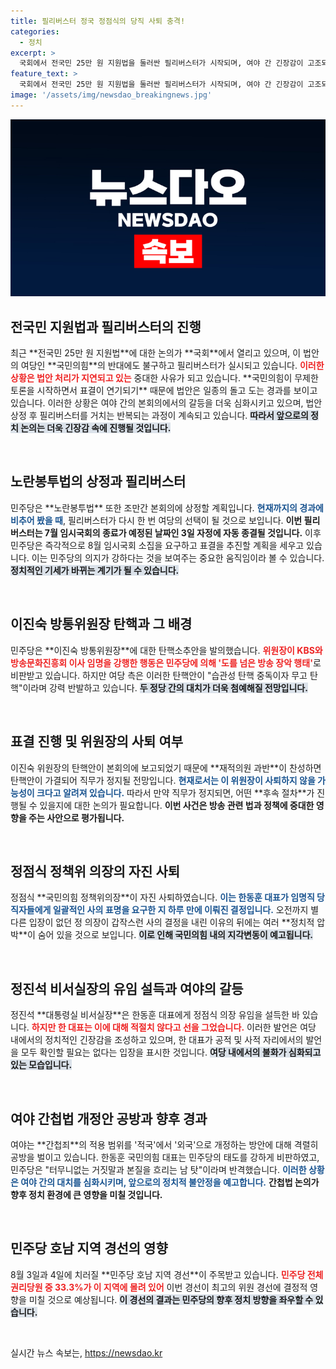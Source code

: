```yaml
---
title: 필리버스터 정국 정점식의 당직 사퇴 충격!
categories:
  - 정치
excerpt: >
  국회에서 전국민 25만 원 지원법을 둘러싼 필리버스터가 시작되며, 여야 간 긴장감이 고조되고 있습니다. 민주당의 탄핵안 발의와 정점식 정책위의장의 자진 사퇴가 정치적 파장을 일으킬 예정입니다. 클릭하여 정치의 이면을 들여다보세요!
feature_text: >
  국회에서 전국민 25만 원 지원법을 둘러싼 필리버스터가 시작되며, 여야 간 긴장감이 고조되고 있습니다. 민주당의 탄핵안 발의와 정점식 정책위의장의 자진 사퇴가 정치적 파장을 일으킬 예정입니다. 클릭하여 정치의 이면을 들여다보세요!
image: '/assets/img/newsdao_breakingnews.jpg'
---
```


<p><img src="/assets/img/newsdao_breakingnews.jpg" alt="ontimetimes 속보" /></p>

<h2 data-ke-size="size26">전국민 지원법과 필리버스터의 진행</h2>

<p data-ke-size="size16">최근 **전국민 25만 원 지원법**에 대한 논의가 **국회**에서 열리고 있으며, 이 법안의 여당인 **국민의힘**의 반대에도 불구하고 필리버스터가 실시되고 있습니다. <b><span style="color: #ee2323;">이러한 상황은 법안 처리가 지연되고 있는</span></b> 중대한 사유가 되고 있습니다. **국민의힘이 무제한 토론을 시작하면서 표결이 연기되기** 때문에 법안은 일종의 돌고 도는 경과를 보이고 있습니다. 이러한 상황은 여야 간의 본회의에서의 갈등을 더욱 심화시키고 있으며, 법안 상정 후 필리버스터를 거치는 반복되는 과정이 계속되고 있습니다. <b><span style="background-color: #21538527;">따라서 앞으로의 정치 논의는 더욱 긴장감 속에 진행될 것입니다.</span></b></p>

<p data-ke-size="size16">&nbsp;</p>

<h2 data-ke-size="size26">노란봉투법의 상정과 필리버스터</h2>

<p data-ke-size="size16">민주당은 **노란봉투법** 또한 조만간 본회의에 상정할 계획입니다. <b><span style="color: #1a5490;">현재까지의 경과에 비추어 봤을 때</span></b>, 필리버스터가 다시 한 번 여당의 선택이 될 것으로 보입니다. <b><span style="ee2323;">이번 필리버스터는 7월 임시국회의 종료가 예정된 날짜인 3일 자정에 자동 종결될 것입니다.</span></b> 이후 민주당은 즉각적으로 8월 임시국회 소집을 요구하고 표결을 추진할 계획을 세우고 있습니다. 이는 민주당의 의지가 강하다는 것을 보여주는 중요한 움직임이라 볼 수 있습니다. <b><span style="background-color: #21538527;">정치적인 기세가 바뀌는 계기가 될 수 있습니다.</span></b></p>

<p data-ke-size="size16">&nbsp;</p>

<h2 data-ke-size="size26">이진숙 방통위원장 탄핵과 그 배경</h2>

<p data-ke-size="size16">민주당은 **이진숙 방통위원장**에 대한 탄핵소추안을 발의했습니다. <b><span style="color: #ee2323;">위원장이 KBS와 방송문화진흥회 이사 임명을 강행한 행동은 민주당에 의해 '도를 넘은 방송 장악 행태'</span></b>로 비판받고 있습니다. 하지만 여당 측은 이러한 탄핵안이 "습관성 탄핵 중독이자 무고 탄핵"이라며 강력 반발하고 있습니다. <b><span style="background-color: #21538527;">두 정당 간의 대치가 더욱 첨예해질 전망입니다.</span></b></p>

<p data-ke-size="size16">&nbsp;</p>

<h2 data-ke-size="size26">표결 진행 및 위원장의 사퇴 여부</h2>

<p data-ke-size="size16">이진숙 위원장의 탄핵안이 본회의에 보고되었기 때문에 **재적의원 과반**이 찬성하면 탄핵안이 가결되어 직무가 정지될 전망입니다. <b><span style="color: #1a5490;">현재로서는 이 위원장이 사퇴하지 않을 가능성이 크다고 알려져 있습니다.</span></b> 따라서 만약 직무가 정지되면, 어떤 **후속 절차**가 진행될 수 있을지에 대한 논의가 필요합니다. <b><span style="ee2323;">이번 사건은 방송 관련 법과 정책에 중대한 영향을 주는 사안으로 평가됩니다.</span></b></p>

<p data-ke-size="size16">&nbsp;</p>

<h2 data-ke-size="size26">정점식 정책위 의장의 자진 사퇴</h2>

<p data-ke-size="size16">정점식 **국민의힘 정책위의장**이 자진 사퇴하였습니다. <b><span style="color: #1a5490;">이는 한동훈 대표가 임명직 당직자들에게 일괄적인 사의 표명을 요구한 지 하루 만에 이뤄진 결정입니다.</span></b> 오전까지 별다른 입장이 없던 정 의장이 갑작스런 사의 결정을 내린 이유의 뒤에는 여러 **정치적 압박**이 숨어 있을 것으로 보입니다. <b><span style="background-color: #21538527;">이로 인해 국민의힘 내의 지각변동이 예고됩니다.</span></b></p>

<p data-ke-size="size16">&nbsp;</p>

<h2 data-ke-size="size26">정진석 비서실장의 유임 설득과 여야의 갈등</h2>

<p data-ke-size="size16">정진석 **대통령실 비서실장**은 한동훈 대표에게 정점식 의장 유임을 설득한 바 있습니다. <b><span style="color: #ee2323;">하지만 한 대표는 이에 대해 적절치 않다고 선을 그었습니다.</span></b> 이러한 발언은 여당 내에서의 정치적인 긴장감을 조성하고 있으며, 한 대표가 공적 및 사적 자리에서의 발언을 모두 확인할 필요는 없다는 입장을 표시한 것입니다. <b><span style="background-color: #21538527;">여당 내에서의 불화가 심화되고 있는 모습입니다.</span></b></p>

<p data-ke-size="size16">&nbsp;</p>

<h2 data-ke-size="size26">여야 간첩법 개정안 공방과 향후 경과</h2>

<p data-ke-size="size16">여야는 **간첩죄**의 적용 범위를 '적국'에서 '외국'으로 개정하는 방안에 대해 격렬히 공방을 벌이고 있습니다. 한동훈 국민의힘 대표는 민주당의 태도를 강하게 비판하였고, 민주당은 "터무니없는 거짓말과 본질을 흐리는 남 탓"이라며 반격했습니다. <b><span style="color: #1a5490;">이러한 상황은 여야 간의 대치를 심화시키며, 앞으로의 정치적 불안정을 예고합니다.</span></b> <b><span style="ee2323;">간첩법 논의가 향후 정치 환경에 큰 영향을 미칠 것입니다.</span></b></p>

<p data-ke-size="size16">&nbsp;</p>

<h2 data-ke-size="size26">민주당 호남 지역 경선의 영향</h2>

<p data-ke-size="size16">8월 3일과 4일에 치러질 **민주당 호남 지역 경선**이 주목받고 있습니다. <b><span style="color: #ee2323;">민주당 전체 권리당원 중 33.3%가 이 지역에 몰려 있어</span></b> 이번 경선이 최고의 위원 경선에 결정적 영향을 미칠 것으로 예상됩니다. <b><span style="background-color: #21538527;">이 경선의 결과는 민주당의 향후 정치 방향을 좌우할 수 있습니다.</span></b></p>

<p data-ke-size="size16">&nbsp;</p>
실시간 뉴스 속보는, <a href="https://newsdao.kr" rel="dofollow">https://newsdao.kr</a>


